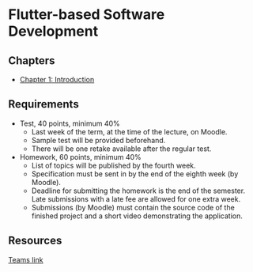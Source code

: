 
# Flutter-based Software Development

## Chapters
- [Chapter 1: Introduction](./material/01.md)
## Requirements

 - Test, 40 points, minimum 40%
    - Last week of the term, at the time of the lecture, on Moodle.
    - Sample test will be provided beforehand.
    - There will be one retake available after the regular test.
  - Homework, 60 points, minimum 40%
     - List of topics will be published by the fourth week.
     - Specification must be sent in by the end of the eighth week (by Moodle).
     - Deadline for submitting the homework is the end of the semester. Late submissions with a late fee are allowed for one extra week.
     - Submissions (by Moodle) must contain the source code of the finished project and a short video demonstrating the application.

## Resources
[Teams link](https://teams.microsoft.com/l/team/19%3a7d35dc7404c84ca1a1e022b39feac8ac%40thread.tacv2/conversations?groupId=102fff3a-4812-4499-92cb-dc5c3b847c1f&tenantId=6a3548ab-7570-4271-91a8-58da00697029)

